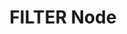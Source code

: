 ﻿---
title: "FILTER Node"
toc: true
tag: developers
category: "Workflow"
menus: 
    nodeandlinks:
        icon: fa fa-link
        title: "Working with Filter" 
        identifier: nodefilter
---
